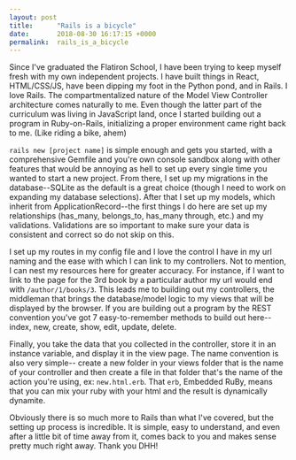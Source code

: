 ```yaml
---
layout: post
title:      "Rails is a bicycle"
date:       2018-08-30 16:17:15 +0000
permalink:  rails_is_a_bicycle
---
```



Since I've graduated the Flatiron School, I have been trying to keep myself fresh with my own independent projects. I have built things in React, HTML/CSS/JS, have been dipping my foot in the Python pond, and in Rails. I love Rails. The compartmentalized nature of the Model View Controller architecture comes naturally to me. Even though the latter part of the curriculum was living in JavaScript land, once I started building out a program in Ruby-on-Rails, initializing a proper environment came right back to me. (Like riding a bike, ahem)

```rails new [project name]``` is simple enough and gets you started, with a comprehensive Gemfile and you're own console sandbox along with other features that would be annoying as hell to set up every single time you wanted to start a new project. From there, I set up my migrations in the database--SQLite as the default is a great choice (though I need to work on expanding my database selections). After that I set up my models, which inherit from ApplicationRecord--the first things I do here are set up my relationships (has_many, belongs_to, has_many through, etc.) and my validations. Validations are so important to make sure your data is consistent and correct so do not skip on this. 

I set up my routes in my config file and I love the control I have in my url naming and the ease with which I can link to my controllers. Not to mention, I can nest my resources here for greater accuracy. For instance, if I want to link to the page for the 3rd book by a particular author my url would end with ```/author/1/books/3```. This leads me to building out my controllers, the middleman that brings the database/model logic to my views that will be displayed by the browser. If you are building out a program by the REST convention you've got 7 easy-to-remember methods to build out here-- index, new, create, show, edit, update, delete. 

Finally, you take the data that you collected in the controller, store it in an instance variable, and display it in the view page. The name convention is also very simple-- create a new folder in your views folder that is the name of your controller and then create a file in that folder that's the name of the action you're using, ex: ```new.html.erb```. That ```erb```, Embedded RuBy, means that you can mix your ruby with your html and the result is dynamically dynamite. 

Obviously there is so much more to Rails than what I've covered, but the setting up process is incredible. It is simple, easy to understand, and even after a little bit of time away from it, comes back to you and makes sense pretty much right away. Thank you DHH! 


